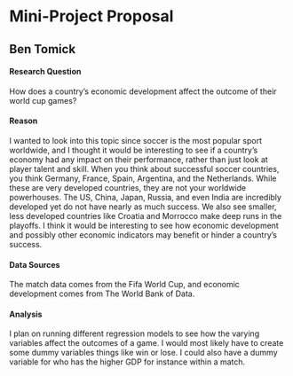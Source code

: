 # Mini-Project Proposal
## Ben Tomick





#### Research Question

How does a country’s economic development affect the outcome of their world cup games?

#### Reason

I wanted to look into this topic since soccer is the most popular sport worldwide, and I thought it would be interesting to see if a country’s economy had any impact on their performance, rather than just look at player talent and skill. When you think about successful soccer countries, you think Germany, France, Spain, Argentina, and the Netherlands. While these are very developed countries, they are not your worldwide powerhouses. The US, China, Japan, Russia, and even India are incredibly developed yet do not have nearly as much success. We also see smaller, less developed countries like Croatia and Morrocco make deep runs in the playoffs. I think it would be interesting to see how economic development and possibly other economic indicators may benefit or hinder a country’s success. 

#### Data Sources

The match data comes from the Fifa World Cup, and economic development comes from The World Bank of Data.


#### Analysis
I plan on running different regression models to see how the varying variables affect the outcomes of a game. I would most likely have to create some dummy variables things like win or lose. I could also have a dummy variable for who has the higher GDP for instance within a match. 



